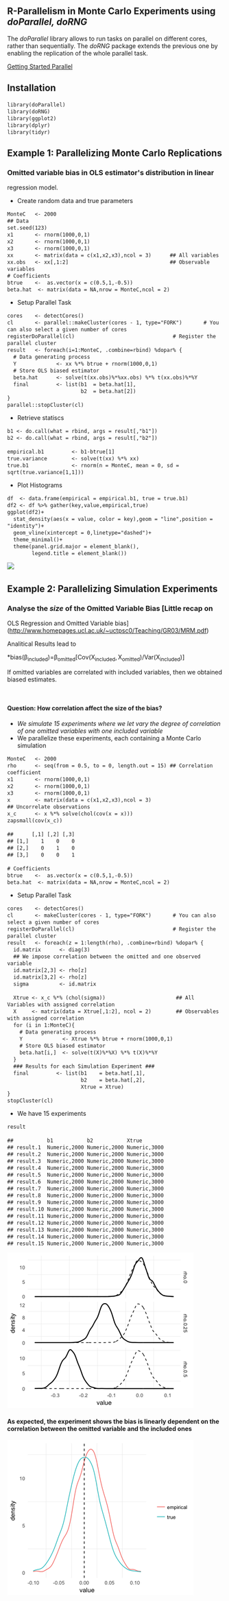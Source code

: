R-Parallelism in Monte Carlo Experiments using *doParallel, doRNG*
-------------------------

The *doParallel* library allows to run tasks on parallel on different
cores, rather than sequentially. The *doRNG* package extends the
previous one by enabling the replication of the whole parallel task. 

[Getting Started
Parallel](https://cran.r-project.org/web/packages/doParallel/vignettes/gettingstartedParallel.pdf)

Installation
------------

    library(doParallel)
    library(doRNG)
    library(ggplot2)
    library(dplyr)
    library(tidyr)

Example 1: Parallelizing Monte Carlo Replications
-------------------------------------------------

### Omitted variable bias in OLS estimator's distribution in linear
regression model.

-   Create random data and true parameters

<!-- -->

    MonteC   <- 2000
    ## Data
    set.seed(123)
    x1       <- rnorm(1000,0,1)
    x2       <- rnorm(1000,0,1)
    x3       <- rnorm(1000,0,1)
    xx       <- matrix(data = c(x1,x2,x3),ncol = 3)      ## All variables
    xx.obs   <- xx[,1:2]                                 ## Observable variables
    # Coefficients
    btrue    <-  as.vector(x = c(0.5,1,-0.5))
    beta.hat  <- matrix(data = NA,nrow = MonteC,ncol = 2)

-   Setup Parallel Task

<!-- -->

    cores    <- detectCores()             
    cl       <- parallel::makeCluster(cores - 1, type="FORK")       # You can also select a given number of cores
    registerDoParallel(cl)                                # Register the parallel cluster
    result   <- foreach(i=1:MonteC, .combine=rbind) %dopar% {
      # Data generating process
      Y             <- xx %*% btrue + rnorm(1000,0,1)
      # Store OLS biased estimator
      beta.hat      <- solve(t(xx.obs)%*%xx.obs) %*% t(xx.obs)%*%Y
      final         <- list(b1  = beta.hat[1],
                            b2  = beta.hat[2])
    }
    parallel::stopCluster(cl)

-   Retrieve statiscs

<!-- -->

    b1 <- do.call(what = rbind, args = result[,"b1"])
    b2 <- do.call(what = rbind, args = result[,"b2"])

    empirical.b1         <- b1-btrue[1]
    true.variance        <- solve(t(xx) %*% xx)        
    true.b1              <- rnorm(n = MonteC, mean = 0, sd = sqrt(true.variance[1,1]))

-   Plot Histograms

<!-- -->

    df  <- data.frame(empirical = empirical.b1, true = true.b1)
    df2 <- df %>% gather(key,value,empirical,true)
    ggplot(df2)+
      stat_density(aes(x = value, color = key),geom = "line",position = "identity")+
      geom_vline(xintercept = 0,linetype="dashed")+
      theme_minimal()+
      theme(panel.grid.major = element_blank(),
            legend.title = element_blank())

![](R-Parallelism_in_Monte_Carlo_Experiments_files/figure-markdown_strict/unnamed-chunk-5-1.png)

Example 2: Parallelizing Simulation Experiments
-----------------------------------------------

### Analyse the *size* of the Omitted Variable Bias [Little recap on
OLS Regression and Omitted Variable
bias](http://www.homepages.ucl.ac.uk/~uctpsc0/Teaching/GR03/MRM.pdf)

Analitical Results lead to

*bias(β<sub>included</sub>)=β<sub>omitted</sub>\[Cov(X<sub>included</sub>, X<sub>omitted</sub>)/Var(X<sub>included</sub>)\]

If omitted variables are correlated with included variables, then we
obtained biased estimates.

 

#### Question: How correlation affect the size of the bias?

-   *We simulate 15 experiments where we let vary the degree of
    correlation of one omitted variables with one included variable*
-   We parallelize these experiments, each containing a Monte Carlo
    simulation

<!-- -->

    MonteC   <- 2000
    rho      <- seq(from = 0.5, to = 0, length.out = 15) ## Correlation coefficient
    x1       <- rnorm(1000,0,1)
    x2       <- rnorm(1000,0,1)
    x3       <- rnorm(1000,0,1)
    x        <- matrix(data = c(x1,x2,x3),ncol = 3)
    ## Uncorrelate observations
    x_c      <- x %*% solve(chol(cov(x = x)))
    zapsmall(cov(x_c))

    ##      [,1] [,2] [,3]
    ## [1,]    1    0    0
    ## [2,]    0    1    0
    ## [3,]    0    0    1

    # Coefficients
    btrue    <-  as.vector(x = c(0.5,1,-0.5))
    beta.hat  <- matrix(data = NA,nrow = MonteC,ncol = 2)

-   Setup Parallel Task

<!-- -->

    cores    <- detectCores()                             
    cl       <- makeCluster(cores - 1, type="FORK")       # You can also select a given number of cores
    registerDoParallel(cl)                                # Register the parallel cluster
    result   <- foreach(z = 1:length(rho), .combine=rbind) %dopar% {
      id.matrix      <- diag(3)
      ## We impose correlation between the omitted and one observed variable
      id.matrix[2,3] <- rho[z]
      id.matrix[3,2] <- rho[z]
      sigma          <- id.matrix
      
      Xtrue <- x_c %*% (chol(sigma))                       ## All Variables with assigned correlation
      X     <- matrix(data = Xtrue[,1:2], ncol = 2)        ## Observables with assigned correlation
      for (i in 1:MonteC){
        # Data generating process
        Y             <- Xtrue %*% btrue + rnorm(1000,0,1)
        # Store OLS biased estimator
        beta.hat[i,]  <- solve(t(X)%*%X) %*% t(X)%*%Y
      }
      ### Results for each Simulation Experiment ###
      final         <- list(b1    = beta.hat[,1],
                            b2    = beta.hat[,2],
                            Xtrue = Xtrue)
    }
    stopCluster(cl)

-   We have 15 experiments

<!-- -->

    result

    ##           b1           b2           Xtrue       
    ## result.1  Numeric,2000 Numeric,2000 Numeric,3000
    ## result.2  Numeric,2000 Numeric,2000 Numeric,3000
    ## result.3  Numeric,2000 Numeric,2000 Numeric,3000
    ## result.4  Numeric,2000 Numeric,2000 Numeric,3000
    ## result.5  Numeric,2000 Numeric,2000 Numeric,3000
    ## result.6  Numeric,2000 Numeric,2000 Numeric,3000
    ## result.7  Numeric,2000 Numeric,2000 Numeric,3000
    ## result.8  Numeric,2000 Numeric,2000 Numeric,3000
    ## result.9  Numeric,2000 Numeric,2000 Numeric,3000
    ## result.10 Numeric,2000 Numeric,2000 Numeric,3000
    ## result.11 Numeric,2000 Numeric,2000 Numeric,3000
    ## result.12 Numeric,2000 Numeric,2000 Numeric,3000
    ## result.13 Numeric,2000 Numeric,2000 Numeric,3000
    ## result.14 Numeric,2000 Numeric,2000 Numeric,3000
    ## result.15 Numeric,2000 Numeric,2000 Numeric,3000

![alt text](https://github.com/CoMoS-SA/tutorials/blob/master/Rplot.png)

#### As expected, the experiment shows the bias is linearly dependent on the correlation between the omitted variable and the included ones

![alt text](https://github.com/CoMoS-SA/tutorials/blob/master/Rplot01.png)
